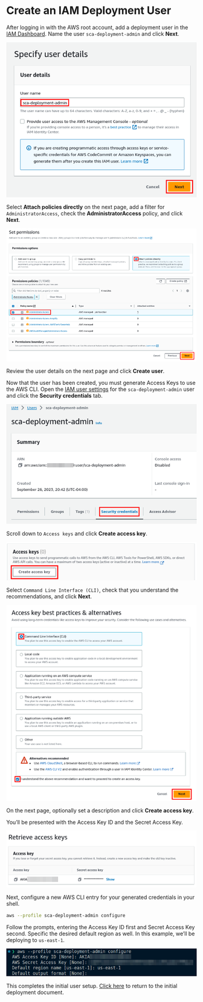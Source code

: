 # Create an IAM Deployment User

After logging in with the AWS root account, add a deployment user in the [IAM Dashboard](https://console.aws.amazon.com/iamv2/home?/users/create#/users/create). Name the user `sca-deployment-admin` and click **Next**.

![Step 1 - Add a user](images/iam-create-deployment-user.png)

Select **Attach policies directly** on the next page, add a filter for `AdministratorAccess`, check the **AdministratorAccess** policy, and click **Next**.

![Step 2 - Attach AdministratorAccess AWS Managed Policy directly to the user](images/iam-add-deployment-user-policy.png)

Review the user details on the next page and click **Create user**.

Now that the user has been created, you must generate Access Keys to use the AWS CLI. Open the [IAM user settings](https://console.aws.amazon.com/iamv2/home?/users/details/sca-deployment-admin?section=permissions#/users/details/sca-deployment-admin?section=permissions) for the `sca-deployment-admin` user and click the **Security credentials** tab.

![Step 3.1 - Security credentials](images/iam-security-credentials-tab.png)

Scroll down to `Access keys` and click **Create access key**.

![Step 3.2 - Create access key](images/iam-create-access-key.png)

Select `Command Line Interface (CLI)`, check that you understand the recommendations, and click **Next**.

![Step 3.3 - Select type](images/iam-access-type.png)

On the next page, optionally set a description and click **Create access key**.

You’ll be presented with the Access Key ID and the Secret Access Key.

![Step 3 - Collect keys for AWS CLI operations](images/iam-deployment-user-keys.png)

Next, configure a new AWS CLI entry for your generated credentials in your shell.

```bash
aws --profile sca-deployment-admin configure
```

Follow the prompts, entering the Access Key ID first and Secret Access Key second. Specific the desired default region as well. In this example, we’ll be deploying to `us-east-1`.

![Example shell operation](images/iam-cli-profile-creation.png)

This completes the initial user setup. [Click here](initial-deployment.md#enable-aws-organizations-and-populate-core-configuration) to return to the initial deployment document.
